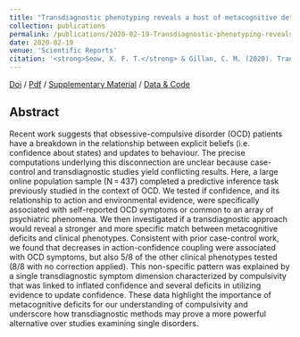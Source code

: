 ```yaml
---
title: "Transdiagnostic phenotyping reveals a host of metacognitive deficits implicated in compulsivity"
collection: publications
permalink: /publications/2020-02-19-Transdiagnostic-phenotyping-reveals-a-host-of-metacognitive-deficits-implicated-in-compulsivity
date: 2020-02-19
venue: 'Scientific Reports'
citation: '<strong>Seow, X. F. T.</strong> & Gillan, C. M. (2020). Transdiagnostic phenotyping reveals a host of metacognitive deficits implicated in compulsivity. <i>Scientific Reports</i>, <strong>10</strong>(1), 1-11.'
---
```


[Doi](https://doi.org/10.1038/s41598-020-59646-4) / [Pdf](http://seowxft.github.io/files/2020-02-19-Transdiagnostic-phenotyping-reveals-a-host-of-metacognitive-deficits-implicated-in-compulsivity.pdf) / [Supplementary Material](http://seowxft.github.io/files/2020-02-19-Transdiagnostic-phenotyping-supplementary.pdf) / [Data & Code](https://osf.io/2z6tw/)


## Abstract
Recent work suggests that obsessive-compulsive disorder (OCD) patients have a breakdown in the relationship between explicit beliefs (i.e. confidence about states) and updates to behaviour. The precise computations underlying this disconnection are unclear because case-control and transdiagnostic studies yield conflicting results. Here, a large online population sample (N = 437) completed a predictive inference task previously studied in the context of OCD. We tested if confidence, and its relationship to action and environmental evidence, were specifically associated with self-reported OCD symptoms or common to an array of psychiatric phenomena. We then investigated if a transdiagnostic approach would reveal a stronger and more specific match between metacognitive deficits and clinical phenotypes. Consistent with prior case-control work, we found that decreases in action-confidence coupling were associated with OCD symptoms, but also 5/8 of the other clinical phenotypes tested (8/8 with no correction applied). This non-specific pattern was explained by a single transdiagnostic symptom dimension characterized by compulsivity that was linked to inflated confidence and several deficits in utilizing evidence to update confidence. These data highlight the importance of metacognitive deficits for our understanding of compulsivity and underscore how transdiagnostic methods may prove a more powerful alternative over studies examining single disorders.
